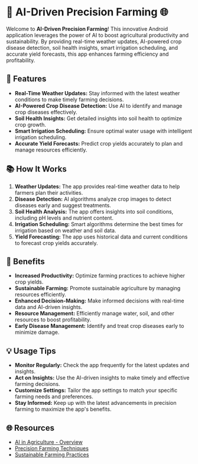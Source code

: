 # 🌾 AI-Driven Precision Farming 🌐

Welcome to **AI-Driven Precision Farming**! This innovative Android application leverages the power of AI to boost agricultural productivity and sustainability. By providing real-time weather updates, AI-powered crop disease detection, soil health insights, smart irrigation scheduling, and accurate yield forecasts, this app enhances farming efficiency and profitability.

## 🌟 Features

- **Real-Time Weather Updates:** Stay informed with the latest weather conditions to make timely farming decisions.
- **AI-Powered Crop Disease Detection:** Use AI to identify and manage crop diseases effectively.
- **Soil Health Insights:** Get detailed insights into soil health to optimize crop growth.
- **Smart Irrigation Scheduling:** Ensure optimal water usage with intelligent irrigation scheduling.
- **Accurate Yield Forecasts:** Predict crop yields accurately to plan and manage resources efficiently.

## 📚 How It Works

1. **Weather Updates:** The app provides real-time weather data to help farmers plan their activities.
2. **Disease Detection:** AI algorithms analyze crop images to detect diseases early and suggest treatments.
3. **Soil Health Analysis:** The app offers insights into soil conditions, including pH levels and nutrient content.
4. **Irrigation Scheduling:** Smart algorithms determine the best times for irrigation based on weather and soil data.
5. **Yield Forecasting:** The app uses historical data and current conditions to forecast crop yields accurately.

## 🚀 Benefits

- **Increased Productivity:** Optimize farming practices to achieve higher crop yields.
- **Sustainable Farming:** Promote sustainable agriculture by managing resources efficiently.
- **Enhanced Decision-Making:** Make informed decisions with real-time data and AI-driven insights.
- **Resource Management:** Efficiently manage water, soil, and other resources to boost profitability.
- **Early Disease Management:** Identify and treat crop diseases early to minimize damage.

## 💡 Usage Tips

- **Monitor Regularly:** Check the app frequently for the latest updates and insights.
- **Act on Insights:** Use the AI-driven insights to make timely and effective farming decisions.
- **Customize Settings:** Tailor the app settings to match your specific farming needs and preferences.
- **Stay Informed:** Keep up with the latest advancements in precision farming to maximize the app's benefits.

## 🌐 Resources

- [AI in Agriculture - Overview](https://www.digitaltrends.com/cool-tech/ai-agriculture/)
- [Precision Farming Techniques](https://www.agriculture.com/technology/precision-ag)
- [Sustainable Farming Practices](https://www.fao.org/sustainable-agriculture/en/)
